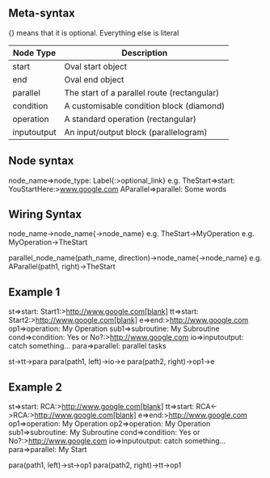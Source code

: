 ## Meta-syntax
{} means that it is optional.  Everything else is literal

| Node Type     | Description                                     |
| ------------- | ----------------------------------------------- |
| start         | Oval start object                               |
| end           | Oval end object                                 |
| parallel      | The start of a parallel route (rectangular)     |
| condition     | A customisable condition block (diamond)        |
| operation     | A standard operation (rectangular)              |
| inputoutput   | An input/output block (parallelogram)           |

## Node syntax
node_name=>node_type: Label{:>optional_link}
e.g.
TheStart=>start: YouStartHere:>www.google.com
AParallel=>parallel: Some words

## Wiring Syntax
node_name->node_name{->node_name}
e.g. TheStart->MyOperation
e.g. MyOperation->TheStart

parallel_node_name(path_name, direction)->node_name{->node_name}
e.g. AParallel(path1, right)->TheStart


## Example 1
st=>start: Start1:>http://www.google.com[blank]
tt=>start: Start2:>http://www.google.com[blank]
e=>end:>http://www.google.com
op1=>operation: My Operation
sub1=>subroutine: My Subroutine
cond=>condition: Yes
or No?:>http://www.google.com
io=>inputoutput: catch something...
para=>parallel: parallel tasks

st->tt->para
para(path1, left)->io->e
para(path2, right)->op1->e

## Example 2
st=>start: RCA:>http://www.google.com[blank]
tt=>start: RCA<->RCA:>http://www.google.com[blank]
e=>end:>http://www.google.com
op1=>operation: My Operation
op2=>operation: My Operation
sub1=>subroutine: My Subroutine
cond=>condition: Yes
or No?:>http://www.google.com
io=>inputoutput: catch something...
para=>parallel: My Start

para(path1, left)->st->op1
para(path2, right)->tt->op1